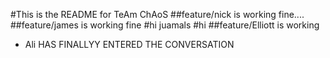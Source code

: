#This is the README for TeAm ChAoS
##feature/nick is working fine....
##feature/james is working fine
#hi juamals
#hi 
##feature/Elliott is working
- Ali HAS FINALLYY ENTERED THE CONVERSATION

